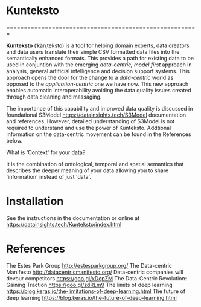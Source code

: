 # Kunteksto

=======================================================

**Kunteksto** (ˈkänˌteksto) is a tool for helping domain experts, data creators and data users translate their simple CSV formatted data files into the semantically enhanced formats. This provides a path for existing data to be used in conjuntion with the emerging *data-centric, model first* approach in analysis, general artificial intelligence and decision support systems. This approach opens the door for the change to a *data-centric* world as opposed to the *application-centric* one we have now. This new approach enables automatic interoperability avoiding the data quality issues created through data cleaning and massaging. 

The importance of this capability and improved data quality is discussed in foundational S3Model https://datainsights.tech/S3Model documentation and references. However, detailed understanding of S3Model is not required to understand and use the power of Kunteksto. Addtional information on the data-centric movement can be found in the References below. 

What is 'Context' for your data?

It is the combination of ontological, temporal and spatial semantics that describes the deeper meaning of your data allowing you to share 'information' instead of just 'data'.

# Installation

See the instructions in the documentation or online at https://datainsights.tech/Kunteksto/index.html

# References
The Estes Park Group http://estesparkgroup.org/
The Data-centric Manifesto http://datacentricmanifesto.org/
Data-centric companies will devour competitors https://goo.gl/xDcpZM
The Data-Centric Revolution: Gaining Traction https://goo.gl/zdRLm9
The limits of deep learning https://blog.keras.io/the-limitations-of-deep-learning.html 
The future of deep learning https://blog.keras.io/the-future-of-deep-learning.html



